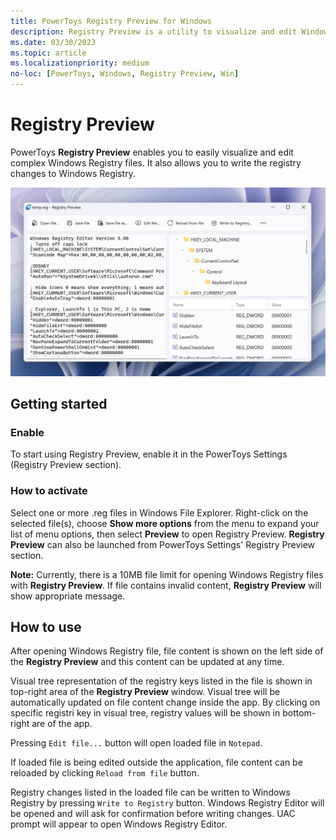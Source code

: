 ```yaml
---
title: PowerToys Registry Preview for Windows
description: Registry Preview is a utility to visualize and edit Windows Registry files.
ms.date: 03/30/2023
ms.topic: article
ms.localizationpriority: medium
no-loc: [PowerToys, Windows, Registry Preview, Win]
---
```


# Registry Preview

PowerToys **Registry Preview** enables you to easily visualize and edit complex Windows Registry files. It also allows you to write the registry changes to Windows Registry.


![Registry Preview screenshot.](../images/pt-registrypreview.png)

## Getting started

### Enable

To start using Registry Preview, enable it in the PowerToys Settings (Registry Preview section).

### How to activate

Select one or more .reg files in Windows File Explorer. Right-click on the selected file(s), choose **Show more options** from the menu to expand your list of menu options, then select **Preview** to open Registry Preview. **Registry Preview** can also be launched from PowerToys Settings' Registry Preview section.

**Note:** Currently, there is a 10MB file limit for opening Windows Registry files with **Registry Preview**. If file contains invalid content, **Registry Preview** will show appropriate message. 

## How to use

After opening Windows Registry file, file content is shown on the left side of the **Registry Preview** and this content can be updated at any time.

Visual tree representation of the registry keys listed in the file is shown in top-right area of the **Registry Preview** window. Visual tree will be automatically updated on file content change inside the app. By clicking on specific registri key in visual tree, registry values will be shown in bottom-right are of the app.

Pressing `Edit file...` button will open loaded file in `Notepad`.

If loaded file is being edited outside the application, file content can be reloaded by clicking `Reload from file` button.

Registry changes listed in the loaded file can be written to Windows Registry by pressing `Write to Registry` button. Windows Registry Editor will be opened and will ask for confirmation before writing changes. UAC prompt will appear to open Windows Registry Editor.


